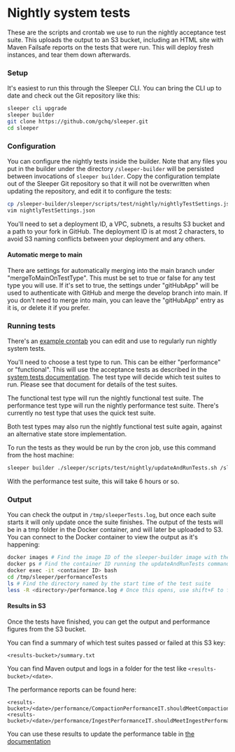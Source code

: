 Nightly system tests
====================

These are the scripts and crontab we use to run the nightly acceptance test suite. This uploads the output to an S3
bucket, including an HTML site with Maven Failsafe reports on the tests that were run. This will deploy fresh instances,
and tear them down afterwards.

### Setup

It's easiest to run this through the Sleeper CLI. You can bring the CLI up to date and check out the Git repository like
this:

```bash
sleeper cli upgrade
sleeper builder
git clone https://github.com/gchq/sleeper.git
cd sleeper
```

### Configuration

You can configure the nightly tests inside the builder. Note that any files you put in the builder under the
directory `/sleeper-builder` will be persisted between invocations of `sleeper builder`. Copy the configuration template
out of the Sleeper Git repository so that it will not be overwritten when updating the repository, and edit it to
configure the tests:

```bash
cp /sleeper-builder/sleeper/scripts/test/nightly/nightlyTestSettings.json /sleeper-builder
vim nightlyTestSettings.json
```

You'll need to set a deployment ID, a VPC, subnets, a results S3 bucket and a path to your fork in GitHub. The
deployment ID is at most 2 characters, to avoid S3 naming conflicts between your deployment and any others.

#### Automatic merge to main

There are settings for automatically merging into the main branch under "mergeToMainOnTestType". This must be set to
true or false for any test type you will use. If it's set to true, the settings under "gitHubApp" will be used to
authenticate with GitHub and merge the develop branch into main. If you don't need to merge into main, you can leave the
"gitHubApp" entry as it is, or delete it if you prefer.

### Running tests

There's an [example crontab](crontab.example) you can edit and use to regularly run nightly system tests.

You'll need to choose a test type to run. This can be either "performance" or "functional". This will use the
acceptance tests as described in the
[system tests documentation](../../../docs/13-system-tests.md#acceptance-tests). The test type will decide which test
suites to run. Please see that document for details of the test suites.

The functional test type will run the nightly functional test suite. The performance test type will run the nightly
performance test suite. There's currently no test type that uses the quick test suite.

Both test types may also run the nightly functional test suite again, against an alternative state store implementation.

To run the tests as they would be run by the cron job, use this command from the host machine:

```bash
sleeper builder ./sleeper/scripts/test/nightly/updateAndRunTests.sh /sleeper-builder/nightlyTestSettings.json <test-type> &> /tmp/sleeperTests.log
```

With the performance test suite, this will take 6 hours or so.

### Output

You can check the output in `/tmp/sleeperTests.log`, but once each suite starts it will only update once the suite
finishes. The output of the tests will be in a tmp folder in the Docker container, and will later be uploaded to S3. You
can connect to the Docker container to view the output as it's happening:

```bash
docker images # Find the image ID of the sleeper-builder image with the 'current' tag
docker ps # Find the container ID running the updateAndRunTests command with that image
docker exec -it <container ID> bash
cd /tmp/sleeper/performanceTests
ls # Find the directory named by the start time of the test suite
less -R <directory>/performance.log # Once this opens, use shift+F to follow the output of the test
```

#### Results in S3

Once the tests have finished, you can get the output and performance figures from the S3 bucket.

You can find a summary of which test suites passed or failed at this S3 key:

```
<results-bucket>/summary.txt
```

You can find Maven output and logs in a folder for the test like `<results-bucket>/<date>`.

The performance reports can be found here:

```
<results-bucket>/<date>/performance/CompactionPerformanceIT.shouldMeetCompactionPerformanceStandards.report.log
<results-bucket>/<date>/performance/IngestPerformanceIT.shouldMeetIngestPerformanceStandardsAcrossManyPartitions.report.log
```

You can use these results to update the performance table
in [the documentation](../../../docs/13-system-tests.md#performance-benchmarks)
